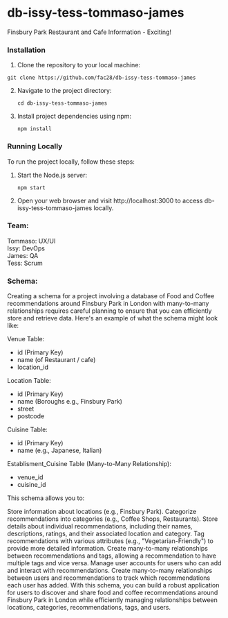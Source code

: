# db-issy-tess-tommaso-james

Finsbury Park Restaurant and Cafe Information - Exciting!

<!-- You can see the delpoyed site [here](https://hahahub.fly.dev/). -->

### Installation

1.  Clone the repository to your local machine:

```shell
git clone https://github.com/fac28/db-issy-tess-tommaso-james
```

2. Navigate to the project directory:
   ```shell
   cd db-issy-tess-tommaso-james
   ```
3. Install project dependencies using npm:
   ```shell
   npm install
   ```

### Running Locally

To run the project locally, follow these steps:

1. Start the Node.js server:
   ```shell
   npm start
   ```
2. Open your web browser and visit http://localhost:3000 to access db-issy-tess-tommaso-james locally.

### Team:

Tommaso: UX/UI  
Issy: DevOps  
James: QA  
Tess: Scrum

### Schema:

Creating a schema for a project involving a database of Food and Coffee recommendations around Finsbury Park in London with many-to-many relationships requires careful planning to ensure that you can efficiently store and retrieve data. Here's an example of what the schema might look like:

Venue Table:

- id (Primary Key)
- name (of Restaurant / cafe)
- location_id

Location Table:

- id (Primary Key)
- name (Boroughs e.g., Finsbury Park)
- street
- postcode

Cuisine Table:

- id (Primary Key)
- name (e.g., Japanese, Italian)

Establisment_Cuisine Table (Many-to-Many Relationship):

- venue_id
- cuisine_id

<!-- More options to include...

Recommendations Table:

- recommendation_id (Primary Key)
- name (e.g., "Joe's Coffee", "Tasty Bites")
- description
- rating
- location_id (Foreign Key to Locations Table)
- category_id (Foreign Key to Categories Table)

Tags Table:

- tag_id (Primary Key)
- name (e.g., "Vegetarian-Friendly", "Cozy Atmosphere")

RecommendationTags Table (Many-to-Many Relationship):

- recommendation_id (Foreign Key to Recommendations Table)
- tag_id (Foreign Key to Tags Table)

Users Table:

- user_id (Primary Key)
- username
- email
- password (hashed and salted)

UserRecommendations Table (Many-to-Many Relationship):

- user_id (Foreign Key to Users Table)
- recommendation_id (Foreign Key to Recommendations Table)
- created_at (timestamp for when the user added the recommendation) -->

This schema allows you to:

Store information about locations (e.g., Finsbury Park).
Categorize recommendations into categories (e.g., Coffee Shops, Restaurants).
Store details about individual recommendations, including their names, descriptions, ratings, and their associated location and category.
Tag recommendations with various attributes (e.g., "Vegetarian-Friendly") to provide more detailed information.
Create many-to-many relationships between recommendations and tags, allowing a recommendation to have multiple tags and vice versa.
Manage user accounts for users who can add and interact with recommendations.
Create many-to-many relationships between users and recommendations to track which recommendations each user has added.
With this schema, you can build a robust application for users to discover and share food and coffee recommendations around Finsbury Park in London while efficiently managing relationships between locations, categories, recommendations, tags, and users.
